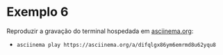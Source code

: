 # Exemplo 6


Reproduzir a gravação do terminal hospedada em [asciinema.org](https://asciinema.org):

- `asciinema play https://asciinema.org/a/difqlgx86ym6emrmd8u62yqu8`

